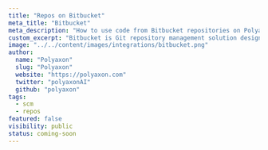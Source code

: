 ```yaml
---
title: "Repos on Bitbucket"
meta_title: "Bitbucket"
meta_description: "How to use code from Bitbucket repositories on Polyaxon. You can use code from your Bitbucket repositories directly in Polyaxon projects without having to check them out on your local machine first."
custom_excerpt: "Bitbucket is Git repository management solution designed for professional teams. It gives you a central place to manage git repositories, collaborate on your source code and guide you through the development flow."
image: "../../content/images/integrations/bitbucket.png"
author:
  name: "Polyaxon"
  slug: "Polyaxon"
  website: "https://polyaxon.com"
  twitter: "polyaxonAI"
  github: "polyaxon"
tags: 
  - scm
  - repos
featured: false
visibility: public
status: coming-soon
---
```

